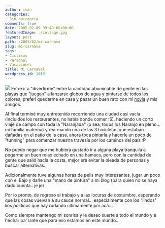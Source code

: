 ```yaml
---
author: ivan
categories:
- Sin categoría
comments: true
date: 2005-02-09 09:48:00+00:00
featuredImage: ./collage.jpg
layout: post
path: /2005/02/mi-carnava
slug: mi-carnava
tags:
- Ciclismo
- Personal
- Vacaciones
title: Mi Carnaval
wordpress_id: 1019
---
```


[![](https://photos1.blogger.com/img/39/1190/320/collage.jpg)](https://photos1.blogger.com/img/39/1190/640/collage.jpg) Entre ir a "divertirme" entre la cantidad abominable de gente en las playas que "juegan" a lanzarse globos de agua y pintarse de todos los colores, preferí quedarme en casa y pasar un buen rato con mi [novia](https://nitadp.blogspot.com/) y mis amigos.

Al final terminé muy entretenido recorriendo una ciudad casi vacía (incluidos los restaurantes, no había donde comer :S), haciendo un corto viaje de campo con toda la "Naranjada" (o sea, todos los Naranjo en pleno... mi familia materna) y rearmando una de las 3 bicicletas que estaban dañadas en el patio de la casa, ahora toca pintarla y hacerle un poco de "tunning" para comenzar nuestra travesía por los caminos del país :P

No puedo negar que me hubiera gustado ir a alguna playa tranquila a pegarme un buen relax echado en una hamaca, pero con la cantidad de gente que salió hacia la costa, mejor era evitar la oleada de personas y buscar alternativas.

Adicionalmente tuve algunas horas de pelis muy interesantes, jugar un poco con el Bajo y darle una "mano de pintura" a mi blog (para quien no se haya dado cuenta.. je je)

Por lo pronto, de regreso al trabajo y a las locuras de costumbre, esperando que las cosas vuelvan a su cauce normal... especialmente con los "lindos" líos políticos que hay rodando últimamente por acá....

Como siempre mantengo mi sonrisa y le deseo suerte a todo el mundo y a hechar pa' lante que para eso estamos en este mundo...
